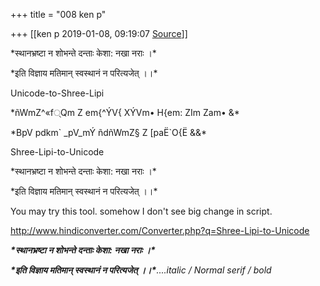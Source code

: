 +++
title = "008 ken p"

+++
[[ken p	2019-01-08, 09:19:07 [Source](https://groups.google.com/g/samskrita/c/GbXxy-g7-_c)]]



\*स्थानभ्रष्टा न शोभन्ते दन्ताः केशा: नखा नराः ।\*

\*इति विज्ञाय मतिमान् स्वस्थानं न परित्यजेत् ।।\*

  

Unicode-to-Shree-Lipi  

  

\*ñWmZ^«f्Qm Z em{^ÝV{ XÝVm• H{em: ZIm Zam• &\*

\*BpV pdkm\` \_pV_mÝ ñdñWmZ§ Z \[paË\`O{Ë &&\*

  

Shree-Lipi-to-Unicode  

  

\*स्थानभ्रष्टा न शोभन्ते दन्ताः केशा: नखा नराः ।\*

\*इति विज्ञाय मतिमान् स्वस्थानं न परित्यजेत् ।।\*

  

You may try this tool. somehow I don't see big change in script.

<http://www.hindiconverter.com/Converter.php?q=Shree-Lipi-to-Unicode>  

  

***\*स्थानभ्रष्टा न शोभन्ते दन्ताः केशा: नखा नराः ।\****

***\*इति विज्ञाय मतिमान् स्वस्थानं न परित्यजेत् ।।\***....italic / Normal serif / bold*

  

